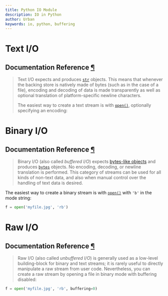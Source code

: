 ```yaml
---
title: Python IO Module
description: IO in Python
author: Urban
keywords: io, python, buffering
---
```


# Text I/O

## Documentation Reference [¶](https://docs.python.org/3/library/io.html#text-i-o)

> Text I/O expects and produces [`str`](https://docs.python.org/3/library/stdtypes.html#str "str") objects. This means that whenever the backing store is natively made of bytes (such as in the case of a file), encoding and decoding of data is made transparently as well as optional translation of platform-specific newline characters.
>
> The easiest way to create a text stream is with [`open()`](https://docs.python.org/3/library/functions.html#open "open"), optionally specifying an encoding:

# Binary I/O

## Documentation Reference [¶](https://docs.python.org/3/library/io.html#binary-i-o)

> Binary I/O (also called *buffered I/O*) expects [bytes-like objects](https://docs.python.org/3/glossary.html#term-bytes-like-object) and produces [`bytes`](https://docs.python.org/3/library/stdtypes.html#bytes "bytes") objects. No encoding, decoding, or newline translation is performed. This category of streams can be used for all kinds of non-text data, and also when manual control over the handling of text data is desired.

The easiest way to create a binary stream is with [`open()`](https://docs.python.org/3/library/functions.html#open "open") with `'b'` in the mode string:

```python
f = open('myfile.jpg', 'rb')
```

# Raw I/O

## Documentation Reference [¶](https://docs.python.org/3/library/io.html#raw-i-o)

> Raw I/O (also called *unbuffered I/O*) is generally used as a low-level building-block for binary and text streams; it is rarely useful to directly manipulate a raw stream from user code. Nevertheless, you can create a raw stream by opening a file in binary mode with buffering disabled:

```python
f = open('myfile.jpg', 'rb', buffering=0)
```
